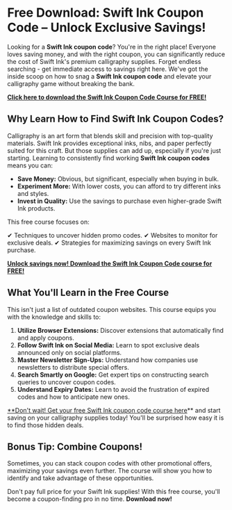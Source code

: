 # Free Download: Swift Ink Coupon Code – Unlock Exclusive Savings!

Looking for a **Swift Ink coupon code**? You're in the right place! Everyone loves saving money, and with the right coupon, you can significantly reduce the cost of Swift Ink's premium calligraphy supplies. Forget endless searching - get immediate access to savings right here. We've got the inside scoop on how to snag a **Swift Ink coupon code** and elevate your calligraphy game without breaking the bank.

[**Click here to download the Swift Ink Coupon Code Course for FREE!**](https://udemywork.com/swift-ink-coupon-code)

## Why Learn How to Find Swift Ink Coupon Codes?

Calligraphy is an art form that blends skill and precision with top-quality materials. Swift Ink provides exceptional inks, nibs, and paper perfectly suited for this craft. But those supplies can add up, especially if you're just starting. Learning to consistently find working **Swift Ink coupon codes** means you can:

*   **Save Money:** Obvious, but significant, especially when buying in bulk.
*   **Experiment More:** With lower costs, you can afford to try different inks and styles.
*   **Invest in Quality:** Use the savings to purchase even higher-grade Swift Ink products.

This free course focuses on:

✔ Techniques to uncover hidden promo codes.
✔ Websites to monitor for exclusive deals.
✔ Strategies for maximizing savings on every Swift Ink purchase.

[**Unlock savings now! Download the Swift Ink Coupon Code course for FREE!**](https://udemywork.com/swift-ink-coupon-code)

## What You'll Learn in the Free Course

This isn't just a list of outdated coupon websites. This course equips you with the knowledge and skills to:

1.  **Utilize Browser Extensions:** Discover extensions that automatically find and apply coupons.
2.  **Follow Swift Ink on Social Media:** Learn to spot exclusive deals announced only on social platforms.
3.  **Master Newsletter Sign-Ups:** Understand how companies use newsletters to distribute special offers.
4.  **Search Smartly on Google:** Get expert tips on constructing search queries to uncover coupon codes.
5.  **Understand Expiry Dates:** Learn to avoid the frustration of expired codes and how to anticipate new ones.

[**Don't wait! Get your free Swift Ink coupon code course here](https://udemywork.com/swift-ink-coupon-code)** and start saving on your calligraphy supplies today! You'll be surprised how easy it is to find those hidden deals.

## Bonus Tip: Combine Coupons!

Sometimes, you can stack coupon codes with other promotional offers, maximizing your savings even further. The course will show you how to identify and take advantage of these opportunities.

Don't pay full price for your Swift Ink supplies! With this free course, you'll become a coupon-finding pro in no time. **Download now!**
